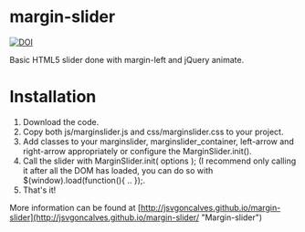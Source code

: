 margin-slider
=============

[![DOI](https://zenodo.org/badge/doi/10.5281/zenodo.10839.png)](http://dx.doi.org/10.5281/zenodo.10839)

Basic HTML5 slider done with margin-left and jQuery animate.


Installation
=============

1. Download the code.
2. Copy both js/marginslider.js and css/marginslider.css to your project.
3. Add classes to your marginslider, marginslider_container, left-arrow and right-arrow appropriately or configure the MarginSlider.init().
4. Call the slider with MarginSlider.init( options ); (I recommend only calling it after all the DOM has loaded, you can do so with $(window).load(function(){ .. });.
5. That's it!

More information can be found at [http://jsvgoncalves.github.io/margin-slider](http://jsvgoncalves.github.io/margin-slider/ "Margin-slider")
